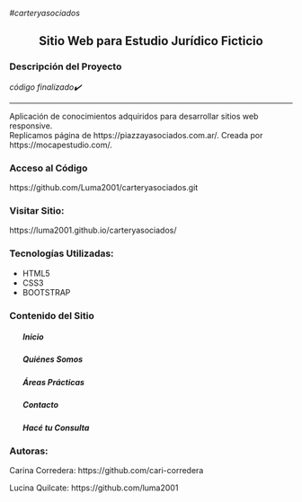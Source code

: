 <em>#carteryasociados</em>
<h2 align="center">Sitio Web para Estudio Jurídico Ficticio</h2>

<h3>Descripción del Proyecto</h3>
<em>código finalizado✔️</em>
<hr>
<p>Aplicación de conocimientos adquiridos para desarrollar sitios web responsive.<br> 
Replicamos página de https://piazzayasociados.com.ar/.
Creada por https://mocapestudio.com/.</p>
<h3>Acceso al Código</h3>
<p> https://github.com/Luma2001/carteryasociados.git</p>
<h3>Visitar Sitio:</h3> 
<p>https://luma2001.github.io/carteryasociados/</p> 
<h3>Tecnologías Utilizadas:</h3>
<ul>
  <li>HTML5</li>
  <li>CSS3</li>
  <li>BOOTSTRAP</li>
</ul>
<h3>Contenido del Sitio</h3>
<ul>
  <h5>Inicio</h5> 
  <h5>Quiénes Somos</h5>
  <h5>Áreas Prácticas</h5>
  <h5>Contacto</h5>
  <h5>Hacé tu Consulta</h5>  
</ul>
<h3>Autoras:</h3>
<p>Carina Corredera: https://github.com/cari-corredera</p> 
<p>Lucina Quilcate: https://github.com/luma2001</p>
